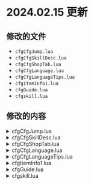 # 2024.02.15 更新

## 修改的文件

- `cfgCfgJump.lua`
- `cfgCfgSkillDesc.lua`
- `cfgCfgShopTab.lua`
- `cfgCfgLanguage.lua`
- `cfgCfgLanguageTips.lua`
- `cfgItemInfo1.lua`
- `cfgGuide.lua`
- `cfgskill.lua`

## 修改的内容

<details>
<summary>cfgCfgJump.lua</summary>

| 和谐后 | 和谐前 |
| ------ | ------ |
| 异星灰域 | 异星黑市 |

</details>

<details>
<summary>cfgCfgSkillDesc.lua</summary>

| 和谐后 | 和谐前 |
| ------ | ------ |
| 核心爆发技 | OverLoad技能 |
| 同步率 | SP |
| 能量值 | NP |

</details>

<details>
<summary>cfgCfgShopTab.lua</summary>

| 和谐后 | 和谐前 |
| ------ | ------ |
| 异星灰域 | 异星黑市 |

</details>

<details>
<summary>cfgCfgLanguage.lua</summary>

| 和谐后 | 和谐前 |
| ------ | ------ |
| 屏蔽 | 拉黑 |
| 已屏蔽 | 已拉黑 |
| 屏蔽名单 | 黑名单 |
| 您没有屏蔽任何玩家 | 您没有拉黑任何玩家 |
| 对方已被你屏蔽 | 对方已被你拉黑 |
| 配音 | 声优 |
| 核心爆发效果 | OVERLOAD效果 |
| 是否使用核心爆发 | 是否使用OVERLOAD |
| 未解锁 | UNKNOW |
| 加载中 | LOADING |
| 新 | NEW |
| 等级. | LV. |
| 增益效果 | BUFF |
| 核心同调 | SYNCHRO |
| 机神召唤 | KISHIN |
| 形态切换 | CHANGE |
| 用户身份证明 | “UID” |
| 编号 | 我的UID |
| 主题编号 | 主题ID |
| 复制编号 | 复制ID |
| 概率提升 | PICK UP |
| 解锁位置 | UNLOCK POSITION |
| 记录 | RECORD |
| 换装 | Replace |
| 一键添加 | AUTO SELECT |
| 选择完毕 | CONFRIM |
| 批量分解 | BLUK SALE |
| 稀有度 | RARE |
| 芯片 | CHIP |
| 物品 | ITEM |
| 波次 | WAVE |
| 非控制角色 | NPC |
| 平面 | 2D |
| 立体 | 3D |
| 耐久 | 生命 |
| 耐久 | HP |
| 同步率 | SP |
| 同步率 |  |
| 最大值 | MAX |
| 最大 | MAX |

</details>

<details>
<summary>cfgCfgLanguageTips.lua</summary>

| 和谐后 | 和谐前 |
| ------ | ------ |
| 等级. | LV. |
| -非控制角色- | -NPC- |
| 核心爆发 | OVERLOAD |
| 同步率 | SP值 |
| 能量 | NP |
| 怪物能量 | XP |

</details>

<details>
<summary>cfgItemInfo1.lua</summary>

| 和谐后 | 和谐前 |
| ------ | ------ |
| 异星灰域 | 异星黑市 |

</details>

<details>
<summary>cfgGuide.lua</summary>

| 和谐后 | 和谐前 |
| ------ | ------ |
| 核心爆发 | OVERLOAD |
| 「同步率」 | 「SP」值 |
| 同步率 | SP |
| 能量 | NP |

</details>

<details>
<summary>cfgskill.lua</summary>

| 和谐后 | 和谐前 |
| ------ | ------ |
| 核心爆发 | OVERLOAD |
| 「同步率」 | 「SP」值 |
| 同步率 | SP |
| 能量值 | NP |

</details>